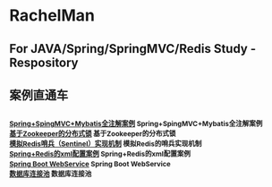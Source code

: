 # RachelMan
<h2>For JAVA/Spring/SpringMVC/Redis Study -Respository </h2>

<h2>案例直通车<h2>
<div style="font-size:12px;line-height: 150%">

<span><a href="https://github.com/ruizhangtwite/RachelMan/tree/master/AnnotationConfigLession">Spring+SpingMVC+Mybatis全注解案例</a>&nbsp;Spring+SpingMVC+Mybatis全注解案例</span></br>
	<span><a href="https://github.com/ruizhangtwite/RachelMan/tree/master/DistributeLock">基于Zookeeper的分布式锁</a>&nbsp;基于Zookeeper的分布式锁</span></br>
	<span><a href="https://github.com/ruizhangtwite/RachelMan/tree/master/MyRedisClient">模拟Redis哨兵（Sentinel）实现机制</a>&nbsp;模拟Redis的哨兵实现机制</span></br>
	<span><a href="https://github.com/ruizhangtwite/RachelMan/tree/master/SpringRedisDemo">Spring+Redis的xml配置案例</a>&nbsp;Spring+Redis的xml配置案例</span></br>
	<span><a href="https://github.com/ruizhangtwite/RachelMan/tree/master/webservices-study">Spring Boot WebService</a>&nbsp;Spring Boot WebService</span></br>
	<span><a href="https://github.com/ruizhangtwite/RachelMan/tree/master/ThreadPoolUtil">数据库连接池</a>&nbsp;数据库连接池</span></br>

    
</div>
